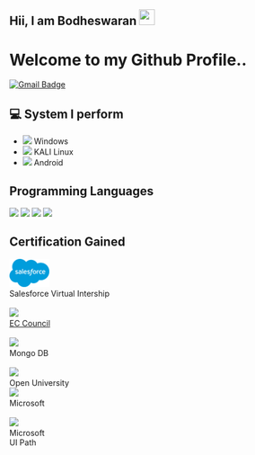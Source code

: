 ## Hii, I am Bodheswaran <img src="https://media.giphy.com/media/hvRJCLFzcasrR4ia7z/giphy.gif" width="28px" height="28px">
<h1>Welcome to my Github Profile..</h1> 

[![Gmail Badge](https://img.shields.io/badge/-bodheswaranchandra@gmail.com-c14438?style=flat-square&logo=Gmail&logoColor=white&link=mailto:bodheswaranchandra@gmail.com)](mailto:bodheswaranchandra@gmail.com)

## :computer: System I perform
* <img src ='https://user-images.githubusercontent.com/25181517/186884150-05e9ff6d-340e-4802-9533-2c3f02363ee3.png' height='50'/> Windows
* <img src ='https://github.com/marwin1991/profile-technology-icons/assets/76662862/2481dc48-be6b-4ebb-9e8c-3b957efe69fa' height='50'/> KALI Linux 
* <img src = 'https://user-images.githubusercontent.com/25181517/117269608-b7dcfb80-ae58-11eb-8e66-6cc8753553f0.png' height='50'/> Android

## Programming Languages
<img src = 'https://github.com/MarikIshtar007/MarikIshtar007/blob/master/images/c-original.svg' width='50'/> <img src = 'https://github.com/MarikIshtar007/MarikIshtar007/blob/master/images/python2.png' height='50'/>  <img src = 'https://github.com/MarikIshtar007/MarikIshtar007/blob/master/images/html.svg' width='50'/>  <img src = 'https://github.com/MarikIshtar007/MarikIshtar007/blob/master/images/css.svg' width='50'/>
## Certification Gained
<img src ='https://github.com/algolia/demo-salesforce/blob/master/imgs/salesforce-logo.png' height='50'/>  <br/>  Salesforce Virtual Intership <br/>
<br/><img src ='https://mma.prnewswire.com/media/2373437/EC_Council_Logo.jpg?p=facebook' height='70'/> <br/> [EC Council](https://github.com/Bodheswaran/Certificate/wiki/EC-COUNCIL-Digital-Forensic-Essential-certificate)<br/>
<br/> <img src='https://www.pngall.com/wp-content/uploads/13/Mongodb-PNG-Image-HD.png' height='70' /><br/> Mongo DB<br/>
<br/><img src='https://upload.wikimedia.org/wikipedia/en/thumb/b/bc/The_Open_University_logo.svg/2560px-The_Open_University_logo.svg.png' height='40'/> <br/>Open University
<br/><img src='https://nforceit.com.au/wp-content/uploads/2023/09/nforceit-partner-microsoft-logo.png' height='70'/><br/> Microsoft <br/>
<br/><img src='https://upload.wikimedia.org/wikipedia/commons/9/96/UiPath_Logo.png' height='50'/><br/> Microsoft <br/> UI Path

